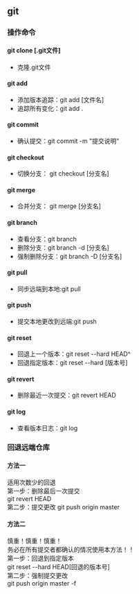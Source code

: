 ## git

### 操作命令
#### git clone [.git文件]
- 克隆.git文件

#### git add
- 添加版本追踪：git add [文件名]
- 追踪所有变化：git add .

#### git commit
- 确认提交：git commit -m "提交说明"

#### git checkout
- 切换分支： git checkout [分支名]

#### git merge
- 合并分支： git merge [分支名]

#### git branch
- 查看分支：git branch  
- 删除分支：git branch -d [分支名]
- 强制删除分支：git branch -D [分支名]
#### git pull
- 同步远端到本地:git pull

#### git push
- 提交本地更改到远端:git push

#### git reset
- 回退上一个版本：git reset --hard HEAD^  
- 回退指定版本：git reset --hard [版本号]

#### git revert
- 删除最近一次提交：git revert HEAD

#### git log
- 查看版本日志：git log


### 回退远端仓库
#### 方法一
适用次数少的回退  
第一步：删除最后一次提交  
git revert HEAD  
第二步：提交更改
git push origin master   
#### 方法二
慎重！慎重！慎重！  
务必在所有提交者都确认的情况使用本方法！！   
第一步：回退到指定版本  
git reset --hard HEAD[回退的版本号]   
第二步：强制提交更改   
git push origin master -f   


